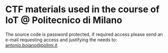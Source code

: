 # CTF materials used in the course of IoT @ Politecnico di Milano
The source code is password protected, if required access please send an e-mail requesting access and justifying the needs to:
antonio.boiano@polimi.it
